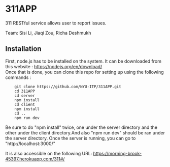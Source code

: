 # 311APP

311 RESTful service allows user to report issues.

Team: Sisi Li, Jiaqi Zou, Richa Deshmukh

## Installation
First, node.js has to be installed on the system. It can be downloaded from this website : https://nodejs.org/en/download/
<br>
Once that is done, you can clone this repo for setting up using the following commands :
```shell
    git clone https://github.com/NYU-ITP/311APP.git
    cd 311APP
    cd server
    npm install
    cd client
    npm install
    cd ..
    npm run dev
```
Be sure to do "npm install" twice, one under the server directory and the other under the client directory.And also "npm run dev" should be ran under the server directory. Once the server is running, you can go to "http://localhost:3000/"

It is also accessible on the following URL:
https://morning-brook-45397.herokuapp.com/311#/
